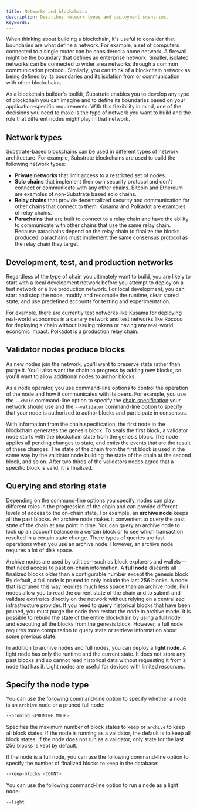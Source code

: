 ```yaml
---
title: Networks and blockchains
description: Describes network types and deployment scenarios.
keywords:
---
```


When thinking about building a blockchain, it's useful to consider that boundaries are what define a network.
For example, a set of computers connected to a single router can be considered a home network.
A firewall might be the boundary that defines an enterprise network.
Smaller, isolated networks can be connected to wider area networks through a common communication protocol.
Similarly, you can think of a blockchain network as being defined by its boundaries and its isolation from or communication with other blockchains.

As a blockchain builder's toolkit, Substrate enables you to develop any type of blockchain you can imagine and to define its boundaries based on your application-specific requirements. With this flexibility in mind, one of the decisions you need to make is the type of network you want to build and the role that different nodes might play in that network.

## Network types

Substrate-based blockchains can be used in different types of network architecture.
For example, Substrate blockchains are used to build the following network types:

- **Private networks** that limit access to a restricted set of nodes.
- **Solo chains** that implement their own security protocol and don't connect or communicate with any other chains.
  Bitcoin and Ethereum are examples of non-Substrate based solo chains.
- **Relay chains** that provide decentralized security and communication for other chains that connect to them.
  Kusama and Polkadot are examples of relay chains.
- **Parachains** that are built to connect to a relay chain and have the ability to communicate with other chains that use the same relay chain.
  Because parachains depend on the relay chain to finalize the blocks produced, parachains must implement the same consensus protocol as the relay chain they target.

## Development, test, and production networks

Regardless of the type of chain you ultimately want to build, you are likely to start with a local development network before you attempt to deploy on a test network or a live production network.
For local development, you can start and stop the node, modify and recompile the runtime, clear stored state, and use predefined accounts for testing and experimentation.

For example, there are currently test networks like Kusama for deploying real-world economics in a canary network and test networks like Rococo for deploying a chain without issuing tokens or having any real-world economic impact.
Polkadot is a production relay chain.



## Validator nodes produce blocks

As new nodes join the network, you'll want to preserve state rather than purge it.
You'll also want the chain to progress by adding new blocks, so you'll want to allow additional nodes to author blocks.

As a node operator, you use command-line options to control the operation of the node and how it communicates with its peers.
For example, you use the `--chain` command-line option to specify the [chain specification](/main-docs/build/chain-spec/) your network should use and the `--validator` command-line option to specify that your node is authorized to author blocks and participate in consensus.

With information from the chain specification, the first node in the blockchain generates the genesis block.
To seals the first block, a validator node starts with the blockchain state from the genesis block.
The node applies all pending changes to state, and emits the events that are the result of these changes.
The state of the chain from the first block is used in the same way by the validator node building the state of the chain at the second block, and so on.
After two thirds of the validators nodes agree that a specific block is valid, it is finalized.

## Querying and storing state

Depending on the command-line options you specify, nodes can play different roles in the progression of the chain and can provide different levels of access to the on-chain state.
For example, an **archive node** keeps all the past blocks.
An archive node makes it convenient to query the past state of the chain at any point in time. You can query an archive node to look up an account balance in a certain block or to see which transaction resulted in a certain state change.
There types of queries are fast operations when you use an archive node.
However, an archive node requires a lot of disk space.

Archive nodes are used by utilities—such as block explorers and wallets—that need access to past on-chain information.
A **full node** discards all finalized blocks older than a configurable number except the genesis block
By default, a full node is pruned to only include the last 256 blocks.
A node that is pruned this way requires much less space than an archive node.
Full nodes allow you to read the current state of the chain and to submit and validate extrinsics directly on the network without relying on a centralized infrastructure provider.
If you need to query historical blocks that have been pruned, you must purge the node then restart the node in archive mode.
It is possible to rebuild the state of the entire blockchain by using a full node and executing all the blocks from the genesis block.
However, a full node requires more computation to query state or retrieve information about some previous state.

In addition to archive nodes and full nodes, you can deploy a **light node**.
A light node has only the runtime and the current state.
It does not store any past blocks and so cannot read historical data without requesting it from a node that has it.
Light nodes are useful for devices with limited resources.

## Specify the node type

You can use the following command-line option to specify whether a node is an `archive` node or a pruned full node:

```bash
--pruning <PRUNING_MODE>
```

Specifies the maximum number of block states to keep or `archive` to keep all block states.
If the node is running as a validator, the default is to keep all block states.
If the node does not run as a validator, only state for the last 256 blocks is kept by default.

If the node is a full node, you can use the following command-line option to specify the number of finalized blocks to keep in the database:

```bash
--keep-blocks <COUNT>
```

You can use the following command-line option to run a node as a light node:

```bash
--light
```
